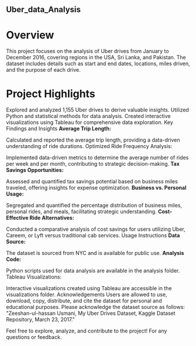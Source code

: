 ## Uber_data_Analysis
# Overview
This project focuses on the analysis of Uber drives from January to December 2016, covering regions in the USA, Sri Lanka, and Pakistan. The dataset includes details such as start and end dates, locations, miles driven, and the purpose of each drive.

# Project Highlights
Explored and analyzed 1,155 Uber drives to derive valuable insights.
Utilized Python and statistical methods for data analysis.
Created interactive visualizations using Tableau for comprehensive data exploration.
Key Findings and Insights
**Average Trip Length:**

Calculated and reported the average trip length, providing a data-driven understanding of ride durations.
Optimized Ride Frequency Analysis:

Implemented data-driven metrics to determine the average number of rides per week and per month, contributing to strategic decision-making.
**Tax Savings Opportunities:**

Assessed and quantified tax savings potential based on business miles traveled, offering insights for expense optimization.
**Business vs. Personal Usage:**

Segregated and quantified the percentage distribution of business miles, personal rides, and meals, facilitating strategic understanding.
**Cost-Effective Ride Alternatives:**

Conducted a comparative analysis of cost savings for users utilizing Uber, Careem, or Lyft versus traditional cab services.
Usage Instructions
**Data Source:**

The dataset is sourced from NYC and is available for public use.
**Analysis Code:**

Python scripts used for data analysis are available in the analysis folder.
Tableau Visualizations:

Interactive visualizations created using Tableau are accessible in the visualizations folder.
Acknowledgements
Users are allowed to use, download, copy, distribute, and cite the dataset for personal and educational purposes. Please acknowledge the dataset source as follows: "Zeeshan-ul-hassan Usmani, My Uber Drives Dataset, Kaggle Dataset Repository, March 23, 2017."

Feel free to explore, analyze, and contribute to the project! For any questions or feedback.

